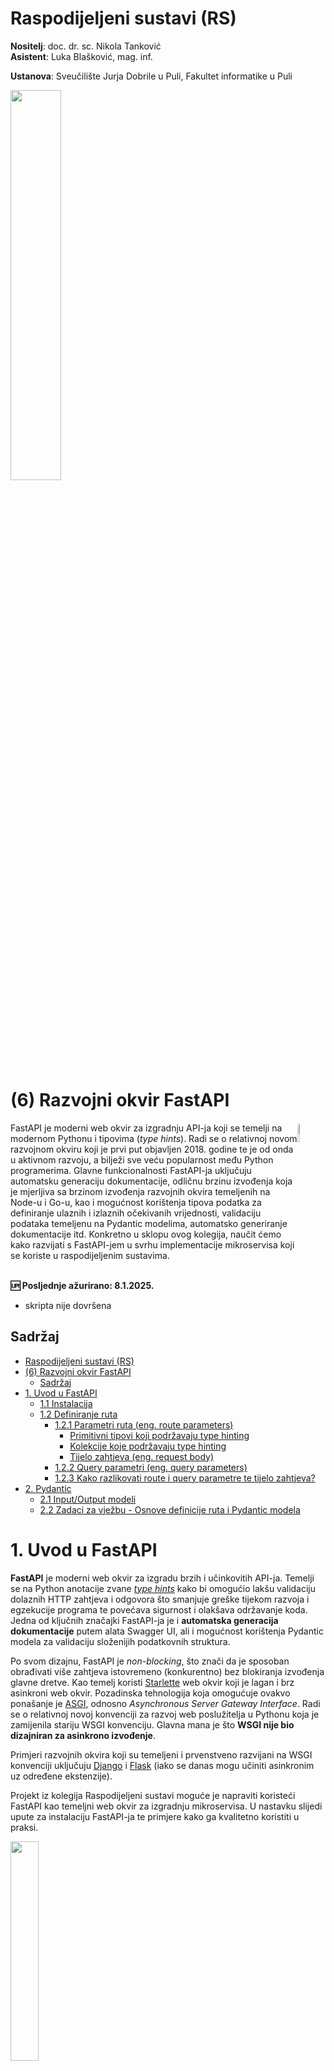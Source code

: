 # Raspodijeljeni sustavi (RS)

**Nositelj**: doc. dr. sc. Nikola Tanković  
**Asistent**: Luka Blašković, mag. inf.

**Ustanova**: Sveučilište Jurja Dobrile u Puli, Fakultet informatike u Puli

<img src="https://raw.githubusercontent.com/lukablaskovic/FIPU-PJS/main/0.%20Template/FIPU_UNIPU.png" style="width:40%; box-shadow: none !important; "></img>

# (6) Razvojni okvir FastAPI

<img src="https://github.com/lukablaskovic/FIPU-RS/blob/main/rs-icons/RS_6.png?raw=true" style="width:9%; border-radius: 8px; float:right;"></img>

<div style="float: clear; margin-right:5px;">
FastAPI je moderni web okvir za izgradnju API-ja koji se temelji na modernom Pythonu i tipovima (<i>type hints</i>). Radi se o relativnoj novom razvojnom okviru koji je prvi put objavljen 2018. godine te je od onda u aktivnom razvoju, a bilježi sve veću popularnost među Python programerima. Glavne funkcionalnosti FastAPI-ja uključuju automatsku generaciju dokumentacije, odličnu brzinu izvođenja koja je mjerljiva sa brzinom izvođenja razvojnih okvira temeljenih na Node-u i Go-u, kao i mogućnost korištenja tipova podatka za definiranje ulaznih i izlaznih očekivanih vrijednosti, validaciju podataka temeljenu na Pydantic modelima, automatsko generiranje dokumentacije itd. Konkretno u sklopu ovog kolegija, naučit ćemo kako razvijati s FastAPI-jem u svrhu implementacije mikroservisa koji se koriste u raspodijeljenim sustavima.

</div>
<br>

**🆙 Posljednje ažurirano: 8.1.2025.**

- skripta nije dovršena

## Sadržaj

- [Raspodijeljeni sustavi (RS)](#raspodijeljeni-sustavi-rs)
- [(6) Razvojni okvir FastAPI](#6-razvojni-okvir-fastapi)
  - [Sadržaj](#sadržaj)
- [1. Uvod u FastAPI](#1-uvod-u-fastapi)
  - [1.1 Instalacija](#11-instalacija)
  - [1.2 Definiranje ruta](#12-definiranje-ruta)
    - [1.2.1 Parametri ruta (eng. route parameters)](#121-parametri-ruta-eng-route-parameters)
      - [Primitivni tipovi koji podržavaju type hinting](#primitivni-tipovi-koji-podržavaju-type-hinting)
      - [Kolekcije koje podržavaju type hinting](#kolekcije-koje-podržavaju-type-hinting)
      - [Tijelo zahtjeva (eng. request body)](#tijelo-zahtjeva-eng-request-body)
    - [1.2.2 Query parametri (eng. query parameters)](#122-query-parametri-eng-query-parameters)
    - [1.2.3 Kako razlikovati route i query parametre te tijelo zahtjeva?](#123-kako-razlikovati-route-i-query-parametre-te-tijelo-zahtjeva)
- [2. Pydantic](#2-pydantic)
  - [2.1 Input/Output modeli](#21-inputoutput-modeli)
  - [2.2 Zadaci za vježbu - Osnove definicije ruta i Pydantic modela](#22-zadaci-za-vježbu---osnove-definicije-ruta-i-pydantic-modela)

# 1. Uvod u FastAPI

**FastAPI** je moderni web okvir za izgradu brzih i učinkovitih API-ja. Temelji se na Python anotacije zvane [_type hints_](https://docs.python.org/3/glossary.html#term-type-hint) kako bi omogućio lakšu validaciju dolaznih HTTP zahtjeva i odgovora što smanjuje greške tijekom razvoja i egzekucije programa te povećava sigurnost i olakšava održavanje koda. Jedna od ključnih značajki FastAPI-ja je i **automatska generacija dokumentacije** putem alata Swagger UI, ali i mogućnost korištenja Pydantic modela za validaciju složenijih podatkovnih struktura.

Po svom dizajnu, FastAPI je _non-blocking_, što znači da je sposoban obrađivati više zahtjeva istovremeno (konkurentno) bez blokiranja izvođenja glavne dretve. Kao temelj koristi [Starlette](https://www.starlette.io/) web okvir koji je lagan i brz asinkroni web okvir. Pozadinska tehnologija koja omogućuje ovakvo ponašanje je [ASGI](https://asgi.readthedocs.io/en/latest/), odnosno _Asynchronous Server Gateway Interface_. Radi se o relativnoj novoj konvenciji za razvoj web poslužitelja u Pythonu koja je zamijenila stariju WSGI konvenciju. Glavna mana je što **WSGI nije bio dizajniran za asinkrono izvođenje**.

Primjeri razvojnih okvira koji su temeljeni i prvenstveno razvijani na WSGI konvenciji uključuju [Django](https://www.djangoproject.com/) i [Flask](https://flask.palletsprojects.com/en/stable/) (iako se danas mogu učiniti asinkronim uz određene ekstenzije).

Projekt iz kolegija Raspodijeljeni sustavi moguće je napraviti koristeći FastAPI kao temeljni web okvir za izgradnju mikroservisa. U nastavku slijedi upute za instalaciju FastAPI-ja te primjere kako ga kvalitetno koristiti u praksi.

<img src="https://github.com/lukablaskovic/FIPU-RS/blob/main/RS6%20-%20Razvojni%20okvir%20FastAPI/screenshots/fastapi_logo.png?raw=true" style="width: 30%;">

> FastAPI logotip

## 1.1 Instalacija

FastAPI je odlično dokumentiran te postoji mnoštvo resursa na internetu koji vam mogu pomoći u njegovom učenju i razvoju. Preporučuje se korištenje FastAPI dokumentacije kao primarnog izvora informacija.

> Dostupno na: [https://fastapi.tiangolo.com/learn/](https://fastapi.tiangolo.com/learn/)

Za početak, potrebno je pripremiti **virtualno okruženje**. Mi ćemo ovdje koristiti `conda` modul:

```bash
conda create --name rs_fastapi python=3.13
conda activate rs_fastapi
```

Isto možete napraviti i kroz `Anaconda Navigator` grafičko sučelje.

Nakon što smo aktivirali virtualno okruženje, instaliramo FastAPI:

```bash
pip install "fastapi[standard]"
```

Napravite novi direktorij, npr. `rs_fastapi` i u njemu izradite datoteku `main.py`:

Uključujemo FastAPI modul i definiramo instancu aplikacije:

```python
from fastapi import FastAPI

app = FastAPI()
```

FastAPI koristi [Uvicorn](https://www.uvicorn.org/) kao ASGI server. **Uvicorn** podržava HTTP/1.1 standard te WebSockets protokole. Dolazi instaliran s FastAPI-jem (ako ste ga instalirali sa `[standard]` zastavicom kao što je prikazano iznad). U tom slučaju, možete pokrenuti FastAPI poslužitelj koristeći sljedeću naredbu:

```bash
fastapi dev main.py
```

Naredba `fastapi dev` čita datoteku `main.py` i pokreće FastAPI poslužitelj koristeći _uvicorn_. U pravilu, FastAPI poslužitelj će biti pokrenut portu `8000`, ako je slobodan.

Možete otvoriti web preglednik i posjetiti http://localhost:8000 odnosno http://localhost:8000/docs kako biste vidjeli **generiranu dokumentaciju** ([Swagger UI](https://swagger.io/tools/swagger-ui/)).

- kao alternativa, možete pristupiti i [ReDoc](https://github.com/Redocly/redoc) dokumentaciji na http://localhost:8000/redoc.

**Swagger UI** i **Redoc** su alati za generiranje dokumentacije iz [OpenAPI specifikacije](https://www.openapis.org/). FastAPI generira OpenAPI specifikaciju automatski na temelju definiranih ruta i Pydantic modela, a Swagger UI i ReDoc su alati koji tu specifikaciju prikazuju na korisnički prihvatljiv način - **u obliku web stranice s interaktivnim elementima.**

Ako pokušate otvoriti dokumentaciju, vidjet ćete da trenutno nema definiranih ruta.

<img src="https://github.com/lukablaskovic/FIPU-RS/blob/main/RS6%20-%20Razvojni%20okvir%20FastAPI/screenshots/fastapi_swagger.png?raw=true" style="width: 100%;">

## 1.2 Definiranje ruta

FastAPI koristi **dekoratore** za definiranje ruta. U Pythonu, dekoratori (eng. _decorators_) su **funkcije ili klase koje proširuju funkcionalnost druge funkcije ili klase** bez promjene njene implementacije. Dekoratori omogućuju dodavanje funkcionalnosti na postojeće funkcije na čitljiviji način.

U kontekstu funkcijskog programiranja, **dekoratori su funkcije višeg reda** (eng. _higher-order functions_) koje rade sljedeće:

1. Primaju funkciju (ili klasu) kao argument
2. Dodaju neku funkcionalnost (ponašanje) toj funkciji
3. Vraćaju "modificiranu" funkciju (ili klasu)

**Dekoratori se koriste prije definiranja funkcije** kojoj želimo dodati funkcionalnost, **oznakom** `@` **prije naziva dekoratora**.

Konkretno, FastAPI koristi dekoratore za definiranje ruta. Na primjer, sljedeći kod definira jednostavnu GET rutu koja vraća JSON odgovor s porukom `"Hello, world!"`

```python
from fastapi import FastAPI

app = FastAPI()

@app.get("/") # dekorator za GET metodu na korijenskoj ruti
def read_root(): # funkcija koja se poziva kada se posjeti korijenska ruta
    return {"message": "Hello, world!"} # vraća JSON odgovor u tijelu HTTP odgovora
```

Ekvivalentan kod koji smo pisali prilikom definiranja `aiohttp` rute izgledao bi ovako:

```python
from aiohttp import web

def handle(request):
    return web.json_response({"message": "Hello, world!"})

app = web.Application()
app.router.add_get('/', handle)
```

Dakle, FastAPI koristi dekoratore za definiciju:

1. **Metode** HTTP za rute (`GET`, `POST`, `PUT`, `PATCH`, `DELETE`, itd.)
2. **Putanje** ruta (npr. `/`, `/items/{item_id}`, `/users/{user_id}/items/{item_id}`, itd.)

**_Handler_ funkciju koja se mora izvršiti pišemo neposredno ispod dekoratora.**

U FastAPI-ju možemo koristiti sljedeće dekoratore za definiranje ruta:

- `@app.get(path)` - definira GET rutu
- `@app.post(path)` - definira POST rutu
- `@app.put(path)` - definira PUT rutu
- `@app.delete(path)` - definira DELETE rutu
- `@app.patch(path)` - definira PATCH rutu
- `@app.options(path)` - definira OPTIONS rutu
- `@app.head(path)` - definira HEAD rutu

### 1.2.1 Parametri ruta (eng. route parameters)

Parametre ruta definiramo na isti način kao i u `aiohttp` biblioteci, koristeći vitičaste zagrade `{}`. Na primjer, sljedeći kod definira rutu koja očekuje `proizvod_id` kao parametar:

```python
@app.get("/proizvodi/{proizvod_id}")
def get_proizvod(proizvod_id):
    return {"proizvod_id": proizvod_id}
```

HTTP zahtjev možete poslati koristeći bilo koji alat, međutim kad već radimo s FastAPI-jem, **dobra je praksa koristiti ugrađenu interaktivnu dokumentaciju** koju generira **Swagger** ili **ReDoc**.

- otvorite http://localhost:8000/docs u web pregledniku kako biste pristupili generiranoj dokumentaciji.

Ako je kod ispravan, trebali biste vidjeti definiranu rutu u dokumentaciji: `GET /proizvodi/{proizvod_id} Get Proizvod`

- gdje je `Get Proizvod` ustvari **naziv handler funkcije** koju smo definirali, a ruta `GET /proizvodi/{proizvod_id}` je **definirana dekoratorom**.

Odaberite rutu i kliknite na `Try it out` kako biste mogli poslati HTTP zahtjev.

- u polje `proizvod_id` unesite neku vrijednost i kliknite na `Execute`.
- ukoliko je sve ispravno, trebali biste vidjeti HTTP odgovor s definiranom vrijednosti `proizvod_id`.

<img src="https://github.com/lukablaskovic/FIPU-RS/blob/main/RS6%20-%20Razvojni%20okvir%20FastAPI/screenshots/docs/fastapi_docs.png?raw=true" style="width: 100%;">

> Generirana FastAPI Swagger dokumentacija, dostupna na http://localhost:8000/docs

Vidimo da generirana dokumentacija nudi **pregled svih podataka koje očekuje i vraća naša ruta**, odnosno sve podatke o HTTP zahtjevu koji se očekuje te o odgovoru koji će se vratiti.

<img src="https://github.com/lukablaskovic/FIPU-RS/blob/main/RS6%20-%20Razvojni%20okvir%20FastAPI/screenshots/docs/fastapi_docs_success_GET.png?raw=true" style="width: 100%;">

> U interaktivnoj dokumentaciji možemo vidjeti detaljan pregled HTTP odgovora koji vraća FastAPI poslužitelj

U Swagger interaktivnoj dokumentaciji možemo vidjeti sljedeće elemente HTTP odgovora:

- **Response body**: JSON odgovor koji je vraćen, u ovom slučaju: `{"proizvod_id": "3"}`
- **Response code**: HTTP statusni kod koji je vraćen, u ovom slučaju: `200 OK`
- **Response headers**: zaglavlja HTTP odgovora

Uz to možemo vidjeti i primjere ispravnog i neispravnog odgovora te definirane **Pydantic podatkovne modele** (`Schemas`), ako postoje. Više o tome u nastavku.

<hr>

Primijetite sljedeće, FastAPI je automatski **parsirao parametar `proizvod_id`** iz URL-a i proslijedio ga kao argument funkciji `get_proizvod`.

```python
@app.get("/proizvodi/{proizvod_id}")
def get_proizvod(proizvod_id):
    return {"proizvod_id": proizvod_id}
```

Ako pogledate odgovor, vidjet ćete da je vrijednost `proizvod_id` ustvari: `string`: `"proizvod_id": "3"`.

- **FastAPI automatski parsira parametre ruta u odgovarajući tip podatka**, ovisno o tipu koji je _hintan_ u Python funkciji. Kako mi nismo definirali ništa, pretpostavlja se da je tip `str`.

Ako bi htjeli naglasiti da je očekivani parametar `proizvod_id` tipa `int`, možemo to napraviti koristeći **_Python type hinting_**.

- to radimo na način da pišemo **tip podataka odvojen dvotočjem (`:`) nakon imena parametra**

_Sintaksa:_

```python
@app.get("/ruta/{parametar}")
def funkcija(parametar: tip): # type hinting
    # tijelo funkcije
```

_Primjer_: Želimo da je `proizvod_id` tipa `int`:

```python
@app.get("/proizvodi/{proizvod_id}")
def get_proizvod(proizvod_id: int): # "hintamo" da je proizvod_id tipa int
    return {"proizvod_id": proizvod_id}
```

Pošaljite opet zahtjev u dokumentaciji i vidjet ćete da je sada vrijednost `proizvod_id` tipa `int`.

> _type hinting_ u FastAPI-ju **nije samo dekorativna značajka**, već ima i praktičnu svrhu na način da odrađuje **automatsko parsiranje i validaciju podataka**.

Međutim, ako se vratimo na dokumentaciju i pošaljemo sljedeći zahtjev: `GET /proizvodi/Marko`. Vidjet ćemo da poslužitelj baca grešku jer je očekivani tip podataka `int`, a mi smo poslali `str`.

<img src="https://github.com/lukablaskovic/FIPU-RS/blob/main/RS6%20-%20Razvojni%20okvir%20FastAPI/screenshots/docs/fastapi_docs_type_error_GET.png?raw=true" style="width: 100%;">

> FastAPI automatski baca grešku ako se očekivani tip podataka ne podudara s onim što je poslano

Dobili smo detaljnu grešku, sa statusnim kodom `422 Unprocessable Entity` i složenim JSON objektom HTTP odgovora koji opisuje grešku:

```json
{
  "detail": [
    {
      "type": "int_parsing",
      "loc": ["path", "proizvod_id"],
      "msg": "Input should be a valid integer, unable to parse string as an integer",
      "input": "Marko"
    }
  ]
}
```

FastAPI poslužitelj automatski obrađuje ovu grešku za nas (**ne moramo ih obrađivati ručno kao do sada**) i sadrži sve potrebne informacije o grešci, uključujući tip greške, lokaciju greške, poruku greške i ulazne podatke koji su uzrokovali grešku.

#### Primitivni tipovi koji podržavaju type hinting

- `str` - string
- `int` - cijeli broj
- `float` - decimalni broj
- `bool` - logička vrijednost
- `bytes` - niz bajtova
- `None` - nema vrijednosti

#### Kolekcije koje podržavaju type hinting

- `list` - lista
- `tuple` - uređeni par
- `set` - skup
- `frozenset` - nepromjenjivi skup
- `dict` - rječnik

<hr>

_Primjer_: Nadogradit ćemo postojeću aplikaciju tako da pronalazi odgovarajući proizvod u _in-memory_ listi proizvoda te omogućit korisniku da ga **dohvati prema imenu**. Također, dodat ćemo rutu za **dodavanje novog proizvoda** u listu.

Definirajmo nekoliko proizvoda u listi. Svaki proizvod sadrži ključeve `id`, `naziv`, `boja` i `cijena`:

```python
proizvodi = [
  {"id": 1, "naziv": "majica", "boja": "plava", "cijena": 50},
  {"id": 2, "naziv": "hlače", "boja": "crna", "cijena": 100},
  {"id": 3, "naziv": "tenisice", "boja": "bijela", "cijena": 150},
  {"id": 4, "naziv": "kapa", "boja": "smeđa", "cijena": 20}
]
```

1. **Definirat ćemo prvo rutu koja će omogućiti dohvaćanje svih proizvoda:**

```python
@app.get("/proizvodi")
def get_proizvodi(): # funkcija ne prima argumente jer nemamo parametre
  return proizvodi
```

2. **Zatim ćemo definirati rutu koja će omogućiti dohvaćanje proizvoda prema imenu**, dakle: `/proizvodi/{naziv}`:

Možemo koristiti ugrađenu Python funkciju `next()` koja će nam omogućiti pronalazak **prvog proizvoda koji zadovoljava uvjet**. Sintaksa nalikuje na _list comprehension_, ali s dodatnim parametrom `default` koji se vraća ako se ne pronađe nijedan element koji zadovoljava uvjet.

- nakon pronalaska prvog elementa koji zadovoljava uvjet, `next()` vraća taj element i **iteriranje se zaustavlja**

_Sintaksa:_

```python
next((expression for iterator in iterable if condition), default)
```

- `expression` - izraz koji se evaluira
- `iterator` - iterator koji prolazi kroz elemente
- `iterable` - kolekcija elemenata (lista, rječnik, skup, tuple, itd.)
- `condition` - uvjet koji mora biti zadovoljen
- `default` - vrijednost koja se vraća ako se ne pronađe nijedan element koji zadovoljava uvjet

Definirajmo rutu za dohvaćanje proizvoda prema imenu:

```python
@app.get("/proizvodi/{naziv}") # route parametar "naziv"
def get_proizvod_by_name(naziv: str): # očekujemo string kao naziv proizvoda (ako ne naglasimo se podrazumijeva da je str)
  # pronalazimo proizvod gdje se njegov naziv poklapa s nazivom iz parametra rute "naziv"
  pronadeni_proizvod = next((proizvod for proizvod in proizvodi if proizvod["naziv"] == naziv), None) # None ako se ne pronađe proizvod
  return pronadeni_proizvod
```

#### Tijelo zahtjeva (eng. request body)

3. **Dodavanje proizvoda u listu proizvoda** možemo odraditi definicijom POST zahtjeva na `/proizvodi`:

Tijelo HTTP zahtjeva možemo definirati kao argument funkcije te _hintamo_ da je tijelo zahtjeva tipa `dict` (rječnik) jer očekujemo JSON objekt.

**Ne navodimo tijelo zahtjeva u dekoratoru** (kao što je slučaj kod parametara rute), već ga očekujemo kao argument funkcije hintanjem `dict` ili Pydantic modela (više u nastavku).

```python
@app.post("/proizvodi") # ne definiramo tijelo zahtjeva u dekoratoru
def add_proizvod(proizvod: dict): # očekujemo JSON objekt kao proizvod u tijelu zahtjeva pa hintamo rječnik (dict)
  proizvod["id"] = len(proizvodi) + 1 # dodajemo novi ID (broj proizvoda + 1)
  proizvodi.append(proizvod) # dodajemo proizvod u listu
  return proizvod
```

<hr>

Otvorite dokumentaciju, uočit ćete sve tri definirane rute (`GET /proizvodi`, `GET /proizvodi/{naziv}`, `POST /proizvodi`). Isprobajte svaku od definiranih ruta.

<img src="https://github.com/lukablaskovic/FIPU-RS/blob/main/RS6%20-%20Razvojni%20okvir%20FastAPI/screenshots/docs/fastapi_3_routes.png?raw=true" style="width: 100%;">

> Generirana dokumentacija s tri definirane rute (`GET /proizvodi`, `GET /proizvodi/{naziv}`, `POST /proizvodi`)

Ako otvorite sučelje za rutu POST `/proizvodi`, **vidjet ćete da vam se nudi opcija za unos JSON tijela zahtjeva**, budući da nismo naveli parametre rute u dekoratoru:

<img src="./screenshots/docs/fastapi_docs_post_body.png" style="width: 70%;">

> Sučelje za unos tijela zahtjeva u dokumentaciji za rutu `POST /proizvodi`

```json
{ "naziv": "šal", "boja": "plava", "cijena": 30 }
```

HTTP Odgovor će biti novi proizvod s automatski dodijeljenim ID-em:

```json
{
  "naziv": "šal",
  "boja": "plava",
  "cijena": 30,
  "id": 5 // automatski dodijeljen ID
}
```

### 1.2.2 Query parametri (eng. query parameters)

Query parametri su parametri koji se šalju u URL-u HTTP zahtjeva, nakon znaka `?`. Na primjer, u URL-u `/proizvodi?boja=plava` query parametar je `boja` s vrijednošću `plava`. Uobičajeno je koristiti query parametre za filtriranje podataka, sortiranje, paginaciju i slične operacije.

Na FastAPI poslužitelju, **query parametre** možemo definirati koristeći Python _type hinting_ na način da ih dodamo kao argumente funkcije, **bez dodavanja u URL putanju kroz dekorator**.

- **FastAPI će takve argumente automatski interpretirati kao query parametre**.

_Primjer_ definiranja rute koja očekuje query parametar `boja`:

```python
@app.get("/proizvodi") # u FastAPI-ju ne navodimo query parametre u URL putanji
def get_proizvodi_by_query(boja: str): # očekujemo query parametar "boja"
  pronadeni_proizvodi = [proizvod for proizvod in proizvodi if proizvod["boja"] == boja] # koristimo list comprehension, a ne next() jer možemo imati više proizvoda s istom bojom
  return pronadeni_proizvodi
```

Možemo definirati i više query parametara:

```python
@app.get("/proizvodi") # u FastAPI-ju ne navodimo query parametre u URL putanji
def get_proizvodi_by_query(boja: str, max_cijena: int): # očekujemo query parametre "boja" i "max_cijena"
  # koristimo list comprehension, a ne next() jer možemo imati više proizvoda s istom bojom i cijenom manjom ili jednako od max_cijena
  pronadeni_proizvodi = [proizvod for proizvod in proizvodi if proizvod["boja"] == boja and proizvod["cijena"] <= max_cijena]
  return pronadeni_proizvodi
```

Identični procesi primjenjuju se i za query parametre kao i za route parametre kada koristimo _type hinting_:

- automatsko parsiranje podataka
- automatska validacija podataka
- automatsko generiranje dokumentacije

Query parametrima možemo dodjeljivati i **zadane (_defaultne_) vrijednosti**:

```python
@app.get("/proizvodi") # u FastAPI-ju ne navodimo query parametre u URL putanji
def get_proizvodi_by_query(boja: str = None, max_cijena: int = 100): # očekujemo query parametre "boja" i "max_cijena", ali su im zadane vrijednosti None odnosno 100
  pronadeni_proizvodi = [proizvod for proizvod in proizvodi if (boja is None or proizvod["boja"] == boja) and (max_cijena is None or proizvod["cijena"] <= max_cijena)]
  return pronadeni_proizvodi
```

Svi navedeni query parametri na ovaj način postaju **opcionalni**. Ako ih ne navedemo u URL-u, poslužitelj će ih automatski postaviti na `None`.

Vidimo da se FastAPI ponaša vrlo slično kao i `aiohttp` biblioteka, ali s mnogo više **automatskih značajki** koje olakšavaju razvoj i održavanje koda. Dodatno, tu je dokumentacija koja nam već u ovoj fazi pomaže u razvoju i testiranju API-ja. Konkretno, za primjer rute iznad možemo u dokumentaciji odmah vidjeti:

- koji se query parametri očekuju (`boja`, `max_cijena`)
- koji su tipovi podataka očekivani (`string`, `integer`)
- koje su defaultne vrijednosti (`None`, `100`)

<img src="https://github.com/lukablaskovic/FIPU-RS/blob/main/RS6%20-%20Razvojni%20okvir%20FastAPI/screenshots/docs/fastapi_docs_query_params.png?raw=true" style="width: 80%;">

### 1.2.3 Kako razlikovati route i query parametre te tijelo zahtjeva?

U FastAPI-ju može biti zbunjujuće razlikovati route parametre, query parametre i tijelo zahtjeva budući da ne navodimo eksplicitno "što je što" već se oslanjamo na _type hinting_. **Evo kratkog pregleda**:

- **Route parametri** - **obavezno se navode u URL putanji** (dekoratoru), npr. `@app.get("/proizvodi/{proizvod_id}")`.
  - moraju imati odgovarajući **ekvivalent u deklaraciji funkcije** i to istog naziva, npr. `def get_proizvod(proizvod_id: int):`.
  - sada se može poslati sljedeći zahtjev: `GET /proizvodi/3`.
  - mogu sadržavati _type hinting_, inače se podrazumijeva `str`.
  - FastAPI automatski parsira i validira podatke iz parametra rute.
- **Query parametri** - **ne navode se u URL putanji (dekoratoru)**: `@app.get("/proizvodi")`
  - deklariraju se kao argumenti funkcije, npr. `def get_proizvodi_by_query(boja: str):`.
  - sada se može poslati sljedeći zahtjev: `GET /proizvodi?boja=plava`.
  - query parametri ako su navedeni bez zadanih vrijednosti postaju obavezni.
  - Zadane vrijednosti možemo postavi dodjeljivanjem vrijednosti u deklaraciji funkcije, npr. `def get_proizvodi_by_query(boja: str = "plava")`.
  - FastAPI automatski parsira i validira podatke iz query parametara.
- **Tijelo zahtjeva** - **ne navode se u URL putanji (dekoratoru)**, npr. `@app.post("/proizvodi")`.
  - deklariraju se kao argumenti funkcije hintanjem `dict` ili Pydantic modela, npr. `def add_proizvod(proizvod: dict):`.
  - FastAPI automatski parsira i validira podatke iz tijela zahtjeva.
  - u nastavku ćemo vidjeti kako koristiti Pydantic modele za hintanje tijela zahtjeva.

**Moguće je kombinirati sva 3 pristupa.**

_Primjerice:_ Recimo da želimo definirati rutu koja će omogućiti ažuriranje podataka o proizvodu iz skladišta gdje su proizvodi podijeljeni u kategorije.

Podaci su definirani na sljedeći način:

- `id_skladiste` - cijeli broj (route parametar)
- `kategorija` - string (query parametar)
- `proizvod` - proizvod koji ažuriramo (tijelo zahtjeva)

Odarali bi metodu PATCH budući da djelomično ažuriramo resurse (proizvode) u skladištu.

1. Definirat ćemo dekorator za PATCH metodu na `/skladiste`:

```python
@app.patch("/skladiste")
```

2. Prva filtracija odnosi se na dohvat određenog skladišta prema `id_skladiste`:

- nadograđujemo dekorator
- dodajemo ekvivalentni argument funkcije

```python
@app.patch("/skladiste/{id_skladiste}")
def update_skladiste(id_skladiste: int):
```

3. Druga filtracija odnosi se na dohvat proizvoda u određenoj kategoriji:

- dodajemo query parametar u deklaraciji funkcije, **ali ne u dekoratoru**

```python
@app.patch("/skladiste/{id_skladiste}")
def update_skladiste(id_skladiste: int, kategorija: str):
```

4. Možemo postaviti zadanu vrijednost za query parametar:

- npr. `kategorija: str = "gradevinski_materijal"`

```python
@app.patch("/skladiste/{id_skladiste}")
def update_skladiste(id_skladiste: int, kategorija: str = "gradevinski_materijal"):
```

5. Na kraju, dodajemo tijelo zahtjeva kao argument funkcije:

- hintmo da je tijelo zahtjeva tipa `dict`
- dodajemo na početak funkcije jer vrijede ista pravila kao i za zadane argumente običnih Python funkcija (zadani argumenti dolaze na kraju)

```python
@app.patch("/skladiste/{id_skladiste}")
def update_skladiste(proizvod: dict, id_skladiste: int, kategorija: str = "gradevinski_materijal"):
```

Provjerimo kako je dokumentirana definirana ruta u FastAPI dokumentaciji.

<img src="./screenshots/docs/fastapi_docs_skladiste_comparison.png" style="width: 80%;">

> U nastavku ćemo vidjeti kako validirati tijelo zahtjeva koristeći **Pydantic modele**.

# 2. Pydantic

**Pydantic** je najrasprostranjenija Python biblioteka za **validaciju podataka** koja se bazira na _type hintingu_ za definiranje očekivanih tipova podataka te automatski vrši validaciju podataka prema tim definicijama. Pydantic je posebno koristan u FastAPI-ju jer se može koristiti za definiranje **modela podataka** koji se koriste za validaciju dolaznih i odlaznih podataka odnosno HTTP zahtjeva i odgovora.

<img src="./screenshots/pydantic.png" style="width: 50%;">

> Dokumentacija dostupna na: https://docs.pydantic.dev/latest/

Jedna od glavnih prednosti Pydantic-a je njegovo ponašanje u IDE razvojnim okruženjima kao što su **VS Code** ili **PyCharm**. IDE-ovi koji podržavaju Python _type hinting_ automatski će prepoznati Pydantic modele i pružiti korisne informacije o očekivanim tipovima podataka, što olakšava razvoj i održavanje koda.

Pydantic klase definiramo nasljeđivanjem `pydantic.BaseModel` klase.

Uobičajeno je Pydantic klase odvojiti o `main.py` datoteke kako bi kod bio bolje organiziran te kako bi klase mogli koristiti u više datoteka.

- **Pydantic modele ćemo definirati u zasebnoj datoteci**, npr. `models.py` ili `schemas.py`.

Napravite novu datoteku `models.py`:

Definirajte klasu `Proizvod` koja će predstavljati model podataka za proizvod koji smo prije _hintali_ kao rječnik.

- Prvo uključujemo `BaseModel` **kojeg nasljeđuju sve Pydantic klase**:

```python
# models.py

from pydantic import BaseModel
```

Pišemo definiciju klase koja nasljeđuje `BaseModel`:

```python
# models.py

class Proizvod(BaseModel):
  pass
```

Unutar definicije klase navodimo, koristeći _type-hinting_, atribute koje očekujemo za proizvod, to su:

- `id` - cijeli broj (`int`)
- `naziv` - string (`str`)
- `boja` - string (`str`)
- `cijena` - decimalni broj (`float`)

```python
# models.py

class Proizvod(BaseModel):
  id: int
  naziv: str
  boja: str
  cijena: float
```

Uključujemo ovu klasu u `main.py` datoteku:

```python
from fastapi import FastAPI

from models import Proizvod # uključujemo Pydantic model koji smo definirali
```

Međutim, kojoj je svrha ovog modela? U kojoj definiciji rute ćemo ga koristiti? **To ovdje nije jasno naglašeno.**

<hr>

_Primjerice_: Kod POST rute za dodavanje proizvoda u listu, do sad smo koristili `dict` kao tip podataka za proizvod koristeći _type hinting_.

```python
@app.post("/proizvodi")
def add_proizvod(proizvod: dict):
  proizvod["id"] = len(proizvodi) + 1
  proizvodi.append(proizvod)
  return proizvod
```

Ipak, to nije najbolji pristup budući da korisnik može poslati bilo kakav JSON objekt, odnosno objekt s proizvoljnim ključevima. Želimo ograničiti korisnika na slanje samo točno određenih ključeva u objektu, konkretno na one definirane Pydantic modelom `Proizvod`.

- jednostavno ćemo zamijeniti `dict` s `Proizvod` u definiciji rute:

```python
@app.post("/proizvodi")
def add_proizvod(proizvod: Proizvod): # zamijenili smo dict s Proizvod
  proizvod["id"] = len(proizvodi) + 1
  proizvodi.append(proizvod)
  return proizvod
```

No postoji problem. Ako pokušate poslati isti zahtjev za dodavanje novog proizvoda, vidjet ćete da će FastAPI izbaciti grešku:

`TypeError: 'Proizvod' object does not support item assignment`

Zašto dolazi do ove greške?

<details>
  <summary>Spoiler alert! Odgovor na pitanje</summary>
  <p> Pydantic generira <i>read-only</i> modele, odnosno modele koji ne podržavaju dodavanje novih ključeva u objekt nakon što je objekt inicijaliziran. Naknadnim dodavanjem ključa <code>id</code>, dobit ćemo grešku. </p>
  <code>proizvod["id"] = len(proizvodi) + 1</code>
</details>

<hr>

Problem je što **Pydantic generira _read-only_ modele**, odnosno modele koji ne podržavaju dodavanje novih ključeva (ili brisanje/ažuriranje postojećih) u objekt nakon što je objekt inicijaliziran.

Međutim, ako bolje pogledamo vidimo da je inicijalni problem što smo definirali `id` u samom modelu, a zatim _hintamo_ taj tip podataka prilikom dodavanja novog proizvoda **iako znamo da se `id` automatski dodjeljuje na poslužiteljskoj strani**, odnosno vjerojatno bazi podataka u stvarnom svijetu.

Izbacit ćemo `id` iz modela `Proizvod` budući da želimo da se on automatski dodjeljuje:

```python
# models.py

class Proizvod(BaseModel):
  naziv: str
  boja: str
  cijena: float
```

Ako bolje pogledate, problem i dalje postoji jer pokušavamo dodati `id` u objekt `proizvod`:

```python
proizvod["id"] = len(proizvodi) + 1
```

**Ulazna struktura:**

```json
{
  "naziv": "šal",
  "boja": "plava",
  "cijena": 30
}
```

**Očekivana izlazna struktura:**

```json
{
  "id": 5,
  "naziv": "šal",
  "boja": "plava",
  "cijena": 30
}
```

## 2.1 Input/Output modeli

Samim time, **uobičajena praksa je definirati više Pydantic modela za svaku strukturu**, ovisno u kojoj fazi obrade se nalazi.

**Što trebamo?** Korisnik šalje podatke bez `id`-a, a poslužitelj vraća podatke s `id`-om.

**Input Model** koji korisnik šalje uobičajeno je nazvati s prefiksom `Create`, `Update`, `In` ovisno o kojoj se CRUD operaciji radi:

```python
# models.py

class CreateProizvod(BaseModel):
  naziv: str
  boja: str
  cijena: float
```

**Output Model** koji se vraća s poslužitelja natrag korisniku uobičajeno je nazvati s prefiksom `Response` ili `Out`:

```python
# models.py

class Proizvod(BaseModel):
  id: int
  naziv: str
  boja: str
  cijena: float
```

Vratimo se na `main.py` datoteku i uključimo oba modela:

```python
# main.py
from fastapi import FastAPI

from models import CreateProizvod, Proizvod
```

Zamijenit ćemo `dict` s `CreateProizvod` u definiciji rute:

```python
@app.post("/proizvodi")
def add_proizvod(proizvod: CreateProizvod): # "ulazni proizvod" mora sadržavati naziv, boju i cijenu
  proizvod["id"] = len(proizvodi) + 1
  proizvodi.append(proizvod)
  return proizvod
```

Međutim, **sada je potrebno napraviti novu instancu klase** `Proizvod` kako bi se mogao dodati `id`:

- izdvojit ćemo generiranje `id`-a u samostalnu naredbu
- instancirati ćemo novi objekt `Proizvod` s dodijeljenim `id`-om te preostalim podacima iz `proizvod`
- **objekte Pydantic klasa instanciramo na identičan način kao i obične Python klase**

```python
@app.post("/proizvodi")
def add_proizvod(proizvod: CreateProizvod):
  new_id = len(proizvodi) + 1 # generiramo novi ID u samostalnoj naredbi
  proizvod_s_id = Proizvod(id=new_id, naziv=proizvod.naziv, boja=proizvod.boja, cijena=proizvod.cijena) # instanciramo novi objekt Proizvod s dodijeljenim ID-om
  return proizvod_s_id
```

Kod radi, ali možemo skratiti posao koristeći _unpacking sintaksu_ i pretvorbu Pydantic modela u rječnik.

**Važno!** Umjesto da navodimo svaki atribut modela `CreateProizvod` prilikom instanciranja `Proizvod`, možemo prvo **pretvoriti** Pydantic model u rječnik koristeći `model_dump()` metodu a potom raspakirati taj rječnik operatorom `**`

_Sintaksa:_

```python
rjecnik = model.model_dump() # pretvaramo Pydantic model u rječnik
```

Dakle, **kod za instanciranje objekta klase `Proizvod`** možemo skratiti na sljedeći način:

```python
@app.post("/proizvodi")
def add_proizvod(proizvod: CreateProizvod):
  new_id = len(proizvodi) + 1
  proizvod_s_id = Proizvod(id=new_id, **proizvod.model_dump()) # koristimo ** za raspakiravanje rječnika "proizvod"
  return proizvod_s_id
```

Vraćamo korisniku `proizvod_s_id` koji je tipa `Proizvod`, a ne `CreateProizvod`!

Dodatno, moguće je naglasiti da je povratna vrijednost funkcije `add_proizvod` tipa `Proizvod` unutar dekoratora koristeći `response_model` argument:

```python
@app.post("/proizvodi", response_model=Proizvod) # naglašavamo da je povratna vrijednost tipa Proizvod
def add_proizvod(proizvod: CreateProizvod):
  new_id = len(proizvodi) + 1
  proizvod_s_id = Proizvod(id=new_id, **proizvod.model_dump())
  return proizvod_s_id
```

Ovo je korisno jer FastAPI automatski vrši validaciju podataka koje vraćamo korisniku, a također i **generira dokumentaciju na temelju ove informacije**.

<img src="./screenshots/docs/fastapi_in_out_schemas.png" style="width: 80%;">

> Na dnu dokumentirane rute možete vidjeti **definirane Pydantic podatkovne modele** pod `Schemas` sekcijom

<hr>

<img src="https://github.com/lukablaskovic/FIPU-RS/blob/main/RS6%20-%20Razvojni%20okvir%20FastAPI/screenshots/docs/fastapi_req_body_pydantic.png?raw=true" style="width: 80%;">

> Uočite da je struktura JSON objekta koji se očekuje (prema Pydantic modelu `CreateProizvod`) odmah prikazana u dokumentaciji

## 2.2 Zadaci za vježbu - Osnove definicije ruta i Pydantic modela

1. Definirajte novu FastAPI rutu `GET /filmovi` koja će klijentu vraćati listu filmova definiranu u sljedećoj listi:

```python
filmovi = [
  {"id": 1, "naziv": "Titanic", "genre": "drama", "godina": 1997},
  {"id": 2, "naziv": "Inception", "genre": "akcija", "godina": 2010},
  {"id": 3, "naziv": "The Shawshank Redemption", "genre": "drama", "godina": 1994},
  {"id": 4, "naziv": "The Dark Knight", "genre": "akcija", "godina": 2008}
]
```

<br>

2. Nadogradite prethodnu rutu na način da će **output** biti validiran Pydantic modelom `Film` kojeg definirate u zasebnoj datoteci `models.py`.
   <br>
3. Definirajte novu FastAPI rutu `GET /filmovi/{id}` koja će omogućiti pretraživanje novog filma prema `id`-u definiranom u parametru rute `id`. Dodajte i ovdje validaciju Pydantic modelom `Film`.
   <br>
4. Definirajte novu rutu `POST /filmovi` koja će omogućiti dodavanje novog filma u listu filmova. Napravite novi Pydantic model `CreateFilm` koji će sadržavati atribute `naziv`, `genre` i `godina`, a kao output vraćajte validirani Pydantic model `Film` koji predstavlja novododani film s automatski dodijeljenim `id`-em.
   <br>
5. Dodajte query parametre u rutu `GET /filmovi` koji će omogućiti filtriranje filmova prema `genre` i `min_godina`. Zadane vrijednosti za query parametre neka budu `None` i `2000`.
